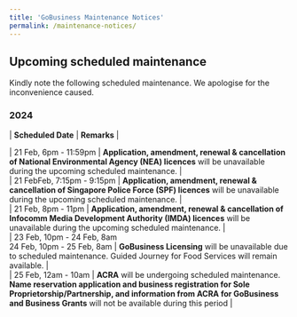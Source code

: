 ```yaml
---
title: 'GoBusiness Maintenance Notices'
permalink: /maintenance-notices/
---
```


## Upcoming scheduled maintenance

Kindly note the following scheduled maintenance. We apologise for the inconvenience caused.

### 2024 

| **Scheduled Date** | **Remarks** |  
    
                                  
| 21 Feb, 6pm - 11:59pm | **Application, amendment, renewal & cancellation of National Environmental Agency (NEA) licences** will be unavailable during the upcoming scheduled maintenance. |             
| 21 FebFeb, 7:15pm - 9:15pm | **Application, amendment, renewal & cancellation of Singapore Police Force (SPF) licences** will be unavailable during the upcoming scheduled maintenance. |    
| 21 Feb, 8pm - 11pm | **Application, amendment, renewal & cancellation of Infocomm Media Development Authority (IMDA) licences** will be unavailable during the upcoming scheduled maintenance. |     
| 23 Feb, 10pm - 24 Feb, 8am<br>24 Feb, 10pm - 25 Feb, 8am | **GoBusiness Licensing** will be unavailable due to scheduled maintenance. Guided Journey for Food Services will remain available. |               
| 25 Feb, 12am - 10am | **ACRA** will be undergoing scheduled maintenance. **Name reservation application and business registration for Sole Proprietorship/Partnership, and information from ACRA for GoBusiness and Business Grants** will not be available during this period |             
  





<script src="/jquery/jquery.min.js"></script>
<script src="/jquery/resize-tables.js"></script>
